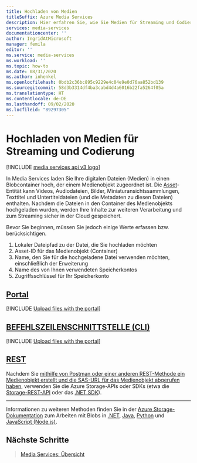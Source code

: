```yaml
---
title: Hochladen von Medien
titleSuffix: Azure Media Services
description: Hier erfahren Sie, wie Sie Medien für Streaming und Codierung hochladen.
services: media-services
documentationcenter: ''
author: IngridAtMicrosoft
manager: femila
editor: ''
ms.service: media-services
ms.workload: ''
ms.topic: how-to
ms.date: 08/31/2020
ms.author: inhenkel
ms.openlocfilehash: 0bdb2c36bc895c9229e4c04e9e0d76aa852bd139
ms.sourcegitcommit: 58d3b3314df4ba3cabd4d4a6016b22fa5264f05a
ms.translationtype: HT
ms.contentlocale: de-DE
ms.lasthandoff: 09/02/2020
ms.locfileid: "89297305"
---
```

# <a name="upload-media-for-streaming-or-encoding"></a>Hochladen von Medien für Streaming und Codierung

[!INCLUDE [media services api v3 logo](./includes/v3-hr.md)]

In Media Services laden Sie Ihre digitalen Dateien (Medien) in einen Blobcontainer hoch, der einem Medienobjekt zugeordnet ist. Die [Asset](/rest/api/media/operations/asset)-Entität kann Videos, Audiodateien, Bilder, Miniaturansichtssammlungen, Texttitel und Untertiteldateien (und die Metadaten zu diesen Dateien) enthalten. Nachdem die Dateien in den Container des Medienobjekts hochgeladen wurden, werden Ihre Inhalte zur weiteren Verarbeitung und zum Streaming sicher in der Cloud gespeichert.

Bevor Sie beginnen, müssen Sie jedoch einige Werte erfassen bzw. berücksichtigen.

1. Lokaler Dateipfad zu der Datei, die Sie hochladen möchten
1. Asset-ID für das Medienobjekt (Container)
1. Name, den Sie für die hochgeladene Datei verwenden möchten, einschließlich der Erweiterung
1. Name des von Ihnen verwendeten Speicherkontos
1. Zugriffsschlüssel für Ihr Speicherkonto

## <a name="portal"></a>[Portal](#tab/portal/)

[!INCLUDE [Upload files with the portal](./includes/task-upload-file-to-asset-portal.md)]

## <a name="cli"></a>[BEFEHLSZEILENSCHNITTSTELLE (CLI)](#tab/cli/)

[!INCLUDE [Upload files with the portal](./includes/task-upload-file-to-asset-cli.md)]

## <a name="rest"></a>[REST](#tab/rest/)

Nachdem Sie [mithilfe von Postman oder einer anderen REST-Methode ein Medienobjekt erstellt und die SAS-URL für das Medienobjekt abgerufen haben](how-to-create-asset.md?tabs=rest), verwenden Sie die Azure Storage-APIs oder SDKs (etwa die [Storage-REST-API](../../storage/common/storage-rest-api-auth.md) oder das [.NET SDK](../../storage/blobs/storage-quickstart-blobs-dotnet.md)).

---
<!-- add these to the tabs when available -->
Informationen zu weiteren Methoden finden Sie in der [Azure Storage-Dokumentation](https://docs.microsoft.com/azure/storage/blobs/) zum Arbeiten mit Blobs in [.NET](https://docs.microsoft.com/azure/storage/blobs/storage-quickstart-blobs-dotnet), [Java](https://docs.microsoft.com/azure/storage/blobs/storage-quickstart-blobs-java), [Python](https://docs.microsoft.com/azure/storage/blobs/storage-quickstart-blobs-python) und [JavaScript (Node.js)](https://docs.microsoft.com/azure/storage/blobs/storage-quickstart-blobs-nodejs).

## <a name="next-steps"></a>Nächste Schritte

> [Media Services: Übersicht](media-services-overview.md)
